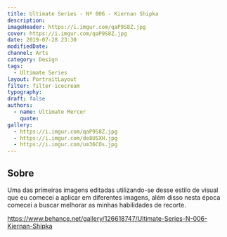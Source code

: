 ```yaml
---
title: Ultimate Series - Nº 006 - Kiernan Shipka
description:
imageHeader: https://i.imgur.com/qaP9S8Z.jpg
cover: https://i.imgur.com/qaP9S8Z.jpg
date: 2019-07-28 23:30
modifiedDate:
channel: Arts
category: Design
tags:
  - Ultimate Series
layout: PortraitLayout
filter: filter-icecream
typography:
draft: false
authors:
  - name: Ultimate Mercer
    quote:
gallery:
  - https://i.imgur.com/qaP9S8Z.jpg
  - https://i.imgur.com/de8USXH.jpg
  - https://i.imgur.com/um36COs.jpg
---
```


## Sobre

Uma das primeiras imagens editadas utilizando-se desse estilo de visual que eu comecei a aplicar em diferentes imagens, além disso nesta época comecei a buscar melhorar as minhas habilidades de recorte.

https://www.behance.net/gallery/126618747/Ultimate-Series-N-006-Kiernan-Shipka
